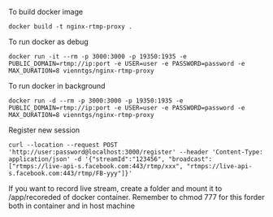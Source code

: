 
To build docker image

    docker build -t nginx-rtmp-proxy .
  
To run docker as debug

    docker run -it --rm -p 3000:3000 -p 19350:1935 -e PUBLIC_DOMAIN=rtmp://ip:port -e USER=user -e PASSWORD=password -e MAX_DURATION=8 vienntgs/nginx-rtmp-proxy

To run docker in background

    docker run -d --rm -p 3000:3000 -p 19350:1935 -e PUBLIC_DOMAIN=rtmp://ip:port -e USER=user -e PASSWORD=password -e MAX_DURATION=8 vienntgs/nginx-rtmp-proxy

Register new session

    curl --location --request POST 'http://user:password@localhost:3000/register' --header 'Content-Type: application/json' -d '{"streamId":"123456", "broadcast": ["rtmps://live-api-s.facebook.com:443/rtmp/xxx", "rtmps://live-api-s.facebook.com:443/rtmp/FB-yyy"]}'

If you want to record live stream, create a folder and mount it to /app/recoreded of docker container. Remember to chmod 777 for this forder both in container and in host machine
